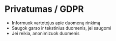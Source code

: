 # Privatumas / GDPR

- Informuok vartotojus apie duomenų rinkimą
- Saugok garso ir tekstinius duomenis, jei saugomi
- Jei reikia, anonimizuok duomenis
